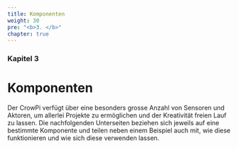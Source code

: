 ```yaml
---
title: Komponenten
weight: 30
pre: "<b>3. </b>"
chapter: true
---
```


### Kapitel 3

# Komponenten

Der CrowPi verfügt über eine besonders grosse Anzahl von Sensoren und Aktoren, um allerlei Projekte zu ermöglichen und der Kreativität 
freien Lauf zu lassen. Die nachfolgenden Unterseiten beziehen sich jeweils auf eine bestimmte Komponente und teilen neben einem Beispiel 
auch mit, wie diese funktionieren und wie sich diese verwenden lassen.
